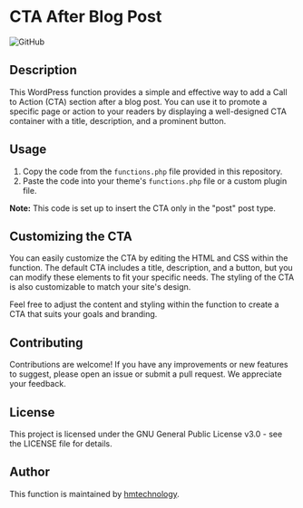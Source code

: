 # CTA After Blog Post

![GitHub](https://img.shields.io/github/license/hmtechnology/cta-after-blog-post-wordpress)

## Description
This WordPress function provides a simple and effective way to add a Call to Action (CTA) section after a blog post. You can use it to promote a specific page or action to your readers by displaying a well-designed CTA container with a title, description, and a prominent button.

## Usage

1. Copy the code from the `functions.php` file provided in this repository.
2. Paste the code into your theme's `functions.php` file or a custom plugin file.

**Note:** This code is set up to insert the CTA only in the "post" post type. 

## Customizing the CTA

You can easily customize the CTA by editing the HTML and CSS within the function. The default CTA includes a title, description, and a button, but you can modify these elements to fit your specific needs. The styling of the CTA is also customizable to match your site's design.

Feel free to adjust the content and styling within the function to create a CTA that suits your goals and branding.

## Contributing

Contributions are welcome! If you have any improvements or new features to suggest, please open an issue or submit a pull request. We appreciate your feedback.

## License

This project is licensed under the GNU General Public License v3.0 - see the LICENSE file for details.

## Author

This function is maintained by [hmtechnology](https://github.com/hmtechnology).

